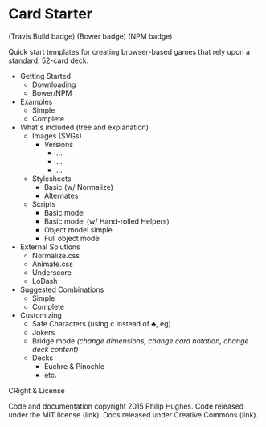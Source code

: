 # Card Starter

(Travis Build badge) (Bower badge) (NPM badge)

Quick start templates for creating browser-based games that rely upon a 
standard, 52-card deck.

- Getting Started
  - Downloading
  - Bower/NPM
- Examples
  - Simple
  - Complete
- What's included (tree and explanation)
  - Images (SVGs)
    - Versions
      - ...
      - ...
      - ...
  - Stylesheets
    - Basic (w/ Normalize)
    - Alternates
  - Scripts
    - Basic model
    - Basic model (w/ Hand-rolled Helpers)
    - Object model simple
    - Full object model
- External Solutions
  - Normalize.css
  - Animate.css
  - Underscore
  - LoDash
- Suggested Combinations
  - Simple
  - Complete
- Customizing
  - Safe Characters (using c instead of ♣, eg)
  - Jokers
  - Bridge mode 
    *(change dimensions, change card notation, change deck content)*
  - Decks
    - Euchre & Pinochle
    - etc.

CRight & License

Code and documentation copyright 2015 Philip Hughes. Code released under the 
MIT license (link). Docs released under Creative Commons (link).
